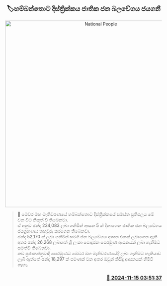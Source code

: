 <p align='center'><b><h2 align='center' title='National People's Party wins Hambantota District '>🏷හම්බන්තොට දිස්ත්‍රික්කය ජාතික ජන බලවේගය ජයගනී</h2></b></p>
<p align='center'><img src='https://helakuru.sgp1.cdn.digitaloceanspaces.com/esana/images/lib/parliment-election-result.jpg' width='600' alt='National People's Party wins Hambantota District '></p>

>📝 මෙවර මහ මැතිවරණයේ හම්බන්තොට දිස්ත්‍රික්කයේ සමස්ත ප්‍රතිඵලය මේ වන විට නිකුත් වී තිබෙනවා.<br>ඒ අනුව ඡන්ද 234,083 ලබා ගනිමින් ආසන 5 ක් දිනාගෙ​න ජාතික ජන බලවේගය ​ජයග්‍රහණය තහවුරු කරගෙන තිබෙනවා.<br>ඡන්ද 52,170 ක් ලබා ගනිමින් සමගි ජන බලවේගය ආසන එකක් ලබාගෙන ඇති අතර ඡන්ද 26,268 ලබාගත් ශ්‍රී ලංකා පොදුජන පෙරමුණ ආසනයක් ලබා ගැනීමට සමත්වී තිබෙනවා.<br>නව ප්‍රජාතන්ත්‍රවාදී පෙරමුණ​ට මෙවර මහ මැතිවරණයේදී ලබා ගැනීමට හැකියාව ලැබී ඇත්තේ ඡන්ද 18,297 ක් පමණක් වන අතර ඔවුන් කිසිදු ආසනයක් හිමිවී නැහැ.<br>

<h3 align='right'><a href='https://www.helakuru.lk/esana/p/105064/'>📅 2024-11-15 03:51:37</a></h3>
